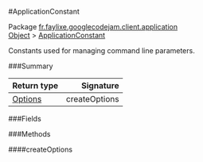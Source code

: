 #ApplicationConstant

Package [fr.faylixe.googlecodejam.client.application](nullfr/faylixe/googlecodejam/client/application)<br>
[Object]() > [ApplicationConstant]()

<p>Constants used for managing command
 line parameters.</p>

###Summary


Return type | Signature
--- | ---:
[Options]() | createOptions

###Fields


###Methods

####createOptions


